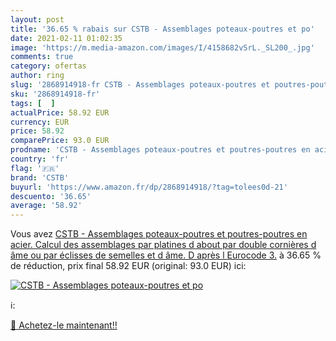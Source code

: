 ```yaml
---
layout: post
title: '36.65 % rabais sur CSTB - Assemblages poteaux-poutres et po'
date: 2021-02-11 01:02:35
image: 'https://m.media-amazon.com/images/I/4158682vSrL._SL200_.jpg'
comments: true
category: ofertas
author: ring
slug: '2868914918-fr CSTB - Assemblages poteaux-poutres et poutres-poutres en...'
sku: '2868914918-fr'
tags: [  ]
actualPrice: 58.92 EUR
currency: EUR
price: 58.92
comparePrice: 93.0 EUR
prodname: 'CSTB - Assemblages poteaux-poutres et poutres-poutres en acier. Calcul des assemblages par platines d about  par double cornières d âme ou par éclisses de semelles et d âme. D après l Eurocode 3.'
country: 'fr'
flag: '🇫🇷'
brand: 'CSTB'
buyurl: 'https://www.amazon.fr/dp/2868914918/?tag=tolees0d-21'
descuento: '36.65'
average: '58.92'
---
```


Vous avez [CSTB - Assemblages poteaux-poutres et poutres-poutres en acier. Calcul des assemblages par platines d about  par double cornières d âme ou par éclisses de semelles et d âme. D après l Eurocode 3.](https://www.amazon.fr/dp/2868914918/?tag=tolees0d-21)  à  36.65 % de réduction, prix final  58.92 EUR (original: 93.0 EUR) ici:

[![CSTB - Assemblages poteaux-poutres et po](https://m.media-amazon.com/images/I/4158682vSrL._SL200_.jpg)](https://www.amazon.fr/dp/2868914918/?tag=tolees0d-21)

ℹ️:


[🛒 Achetez-le maintenant!!](https://www.amazon.fr/dp/2868914918/?tag=tolees0d-21)
